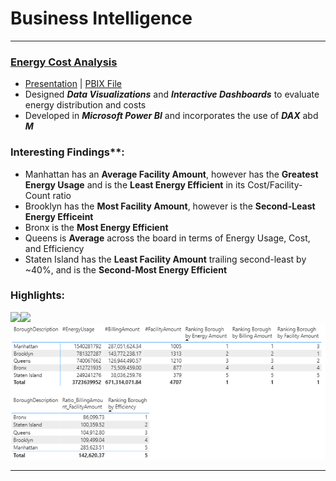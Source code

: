 
# Business Intelligence
___ 
<a name="CUNY_ENERGY"></a>

### [Energy Cost Analysis](https://github.com/eng-jonathan/Business_Intelligence/tree/main/CUNY%20Energy)
* [Presentation](https://github.com/eng-jonathan/Business_Intelligence/blob/main/CUNY%20Energy/CUNY%20Energy%20Presentation.pdf) | [PBIX File](https://github.com/eng-jonathan/Business_Intelligence/blob/main/CUNY%20Energy/CUNY%20Energy%20PBIX.pbix) 
* Designed ***Data Visualizations*** and ***Interactive Dashboards*** to evaluate energy distribution and costs
* Developed in ***Microsoft Power BI*** and incorporates the use of ***DAX*** abd ***M***

### Interesting Findings**:
  * Manhattan has an **Average Facility Amount**, however has the **Greatest Energy Usage** and is the **Least Energy Efficient** in its Cost/Facility-Count ratio
  * Brooklyn has the **Most Facility Amount**, however is the **Second-Least Energy Efficeint**
  * Bronx is the **Most Energy Efficient**
  * Queens is **Average** across the board in terms of Energy Usage, Cost, and Efficiency
  * Staten Island has the **Least Facility Amount** trailing second-least by ~40%, and is the **Second-Most Energy Efficient**

### Highlights:

<img src = "cunyenergy_image01.png" width = "750"><img src = "cunyenergy_image03.png" width = "750"><img src = "Images/cunyenergy_image04.png" width = "750">
___
